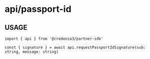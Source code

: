 # api/passport-id

## USAGE

```
import { api } from '@credenza3/partner-sdk'

const { signature } = await api.requestPassportIdSignature(sub: string, message: string)
```
